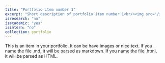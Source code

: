 ```yaml
---
title: "Portfolio item number 1"
excerpt: "Short description of portfolio item number 1<br/><img src='/images/500x300.png'>"
isresearch: "no"
isacademic: "yes"
isintern: "no"
collection: portfolio
---
```


This is an item in your portfolio. It can be have images or nice text. If you name the file .md, it will be parsed as markdown. If you name the file .html, it will be parsed as HTML. 

